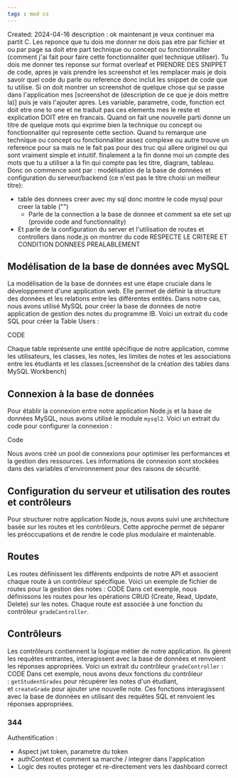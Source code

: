 ```yaml
---
tags : mod cs
---
```

Created: 2024-04-16
description :
ok maintenant je veux continuer ma partit C. Les reponce que tu dois me donner ne dois pas etre par fichier et ou par page sa doit etre part technique ou concept ou fonctionnaliter (comment j'ai fait pour faire cette fonctionnaliter quel technique utiliser). Tu dois me donner tes reponse sur format overleaf et PRENDRE DES SNIPPET de code, apres je vais prendre les screenshot et les remplacer mais je dois savoir quel code du parle ou reference donc inclut les snippet de code que tu utilise. Si on doit montrer un screenshot de quelque chose qui se passe dans l'application mes [screenshot de (description de ce que je dois mettre la)] puis je vais l'ajouter apres. Les variable, parametre, code, fonction ect doit etre one to one et ne traduit pas ces elements mes le reste et explication DOIT etre en francais. Quand on fait une nouvelle parti donne un titre de quelque mots qui exprime bien la technique ou concept ou fonctionnaliter qui represente cette section. Quand tu remarque une technique ou concept ou fonctionnaliter assez complexe ou autre trouve un reference pour sa mais ne le fait pas pour des truc qui allere originel ou qui sont vraiment simple et intuitif. finalement a la fin donne moi un compte des mots que tu a utiliser a la fin qui compte pas les titre, diagram, tableau. Donc on commence sont par :
modélisation de la base de données et configuration du serveur/backend (ce n'est pas le titre choisi un meilleur titre):
- table des donnees creer avec my sql donc montre le code mysql pour creer la table ("")
  - Parle de la connection a la base de donnee et comment sa ete set up (provide code and functionnality)
- Et parle de la configuration du server et l'utilisation de routes et controllers dans node.js on montrer du code
  RESPECTE LE CRITERE ET CONDITION DONNEES PREALABLEMENT

## Modélisation de la base de données avec MySQL

La modélisation de la base de données est une étape cruciale dans le développement d'une application web. Elle permet de définir la structure des données et les relations entre les différentes entités. Dans notre cas, nous avons utilisé MySQL pour créer la base de données de notre application de gestion des notes du programme IB. Voici un extrait du code SQL pour créer la Table Users :

CODE

Chaque table représente une entité spécifique de notre application, comme les utilisateurs, les classes, les notes, les limites de notes et les associations entre les étudiants et les classes.[screenshot de la création des tables dans MySQL Workbench]

## Connexion à la base de données

Pour établir la connexion entre notre application Node.js et la base de données MySQL, nous avons utilisé le module `mysql2`. Voici un extrait du code pour configurer la connexion :

Code

Nous avons créé un pool de connexions pour optimiser les performances et la gestion des ressources. Les informations de connexion sont stockées dans des variables d'environnement pour des raisons de sécurité.

## Configuration du serveur et utilisation des routes et contrôleurs

Pour structurer notre application Node.js, nous avons suivi une architecture basée sur les routes et les contrôleurs. Cette approche permet de séparer les préoccupations et de rendre le code plus modulaire et maintenable.
## Routes

Les routes définissent les différents endpoints de notre API et associent chaque route à un contrôleur spécifique. Voici un exemple de fichier de routes pour la gestion des notes :
CODE
Dans cet exemple, nous définissons les routes pour les opérations CRUD (Create, Read, Update, Delete) sur les notes. Chaque route est associée à une fonction du contrôleur `gradeController`.

## Contrôleurs

Les contrôleurs contiennent la logique métier de notre application. Ils gèrent les requêtes entrantes, interagissent avec la base de données et renvoient les réponses appropriées. Voici un extrait du contrôleur `gradeController` :
CODE
Dans cet exemple, nous avons deux fonctions du contrôleur : `getStudentGrades` pour récupérer les notes d'un étudiant, et `createGrade` pour ajouter une nouvelle note. Ces fonctions interagissent avec la base de données en utilisant des requêtes SQL et renvoient les réponses appropriées.
 
 ### 344


Authentification : 
- Aspect jwt token, parametre du token
- authContext et comment sa marche / integrer dans l'application
- Logic des routes proteger et re-directement vers les dashboard correct 
  
  
